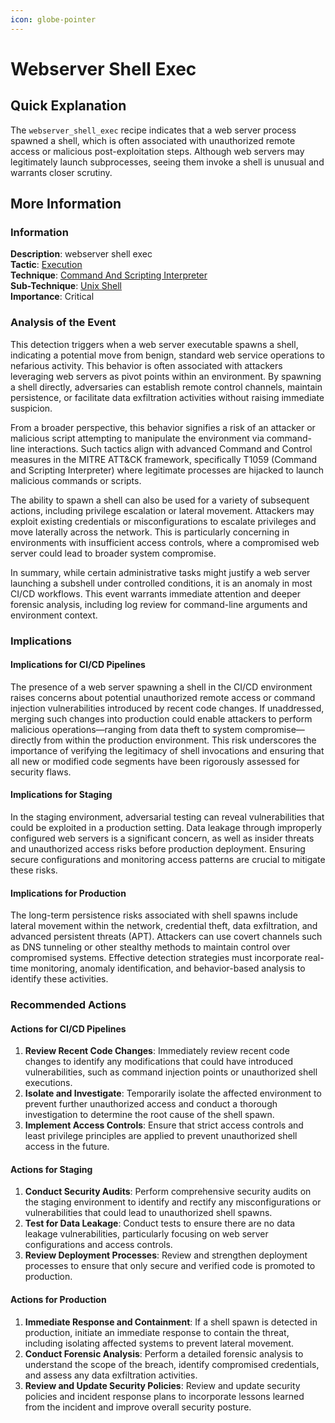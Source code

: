 ```yaml
---
icon: globe-pointer
---
```


# Webserver Shell Exec

## Quick Explanation

The `webserver_shell_exec` recipe indicates that a web server process spawned a shell, which is often associated with unauthorized remote access or malicious post-exploitation steps. Although web servers may legitimately launch subprocesses, seeing them invoke a shell is unusual and warrants closer scrutiny.

## More Information

### Information

**Description**: webserver shell exec\
**Tactic**: [Execution](https://jibril.garnet.ai/mitre/mitre/ta0002)\
**Technique**: [Command And Scripting Interpreter](https://jibril.garnet.ai/mitre/mitre/ta0002/t1059)\
**Sub-Technique**: [Unix Shell](https://jibril.garnet.ai/mitre/mitre/ta0002/t1059/t1059.004)\
**Importance**: Critical

### Analysis of the Event

This detection triggers when a web server executable spawns a shell, indicating a potential move from benign, standard web service operations to nefarious activity. This behavior is often associated with attackers leveraging web servers as pivot points within an environment. By spawning a shell directly, adversaries can establish remote control channels, maintain persistence, or facilitate data exfiltration activities without raising immediate suspicion.

From a broader perspective, this behavior signifies a risk of an attacker or malicious script attempting to manipulate the environment via command-line interactions. Such tactics align with advanced Command and Control measures in the MITRE ATT\&CK framework, specifically T1059 (Command and Scripting Interpreter) where legitimate processes are hijacked to launch malicious commands or scripts.

The ability to spawn a shell can also be used for a variety of subsequent actions, including privilege escalation or lateral movement. Attackers may exploit existing credentials or misconfigurations to escalate privileges and move laterally across the network. This is particularly concerning in environments with insufficient access controls, where a compromised web server could lead to broader system compromise.

In summary, while certain administrative tasks might justify a web server launching a subshell under controlled conditions, it is an anomaly in most CI/CD workflows. This event warrants immediate attention and deeper forensic analysis, including log review for command-line arguments and environment context.

### Implications

#### Implications for CI/CD Pipelines

The presence of a web server spawning a shell in the CI/CD environment raises concerns about potential unauthorized remote access or command injection vulnerabilities introduced by recent code changes. If unaddressed, merging such changes into production could enable attackers to perform malicious operations—ranging from data theft to system compromise—directly from within the production environment. This risk underscores the importance of verifying the legitimacy of shell invocations and ensuring that all new or modified code segments have been rigorously assessed for security flaws.

#### Implications for Staging

In the staging environment, adversarial testing can reveal vulnerabilities that could be exploited in a production setting. Data leakage through improperly configured web servers is a significant concern, as well as insider threats and unauthorized access risks before production deployment. Ensuring secure configurations and monitoring access patterns are crucial to mitigate these risks.

#### Implications for Production

The long-term persistence risks associated with shell spawns include lateral movement within the network, credential theft, data exfiltration, and advanced persistent threats (APT). Attackers can use covert channels such as DNS tunneling or other stealthy methods to maintain control over compromised systems. Effective detection strategies must incorporate real-time monitoring, anomaly identification, and behavior-based analysis to identify these activities.

### Recommended Actions

#### Actions for CI/CD Pipelines

1. **Review Recent Code Changes**: Immediately review recent code changes to identify any modifications that could have introduced vulnerabilities, such as command injection points or unauthorized shell executions.
2. **Isolate and Investigate**: Temporarily isolate the affected environment to prevent further unauthorized access and conduct a thorough investigation to determine the root cause of the shell spawn.
3. **Implement Access Controls**: Ensure that strict access controls and least privilege principles are applied to prevent unauthorized shell access in the future.

#### Actions for Staging

1. **Conduct Security Audits**: Perform comprehensive security audits on the staging environment to identify and rectify any misconfigurations or vulnerabilities that could lead to unauthorized shell spawns.
2. **Test for Data Leakage**: Conduct tests to ensure there are no data leakage vulnerabilities, particularly focusing on web server configurations and access controls.
3. **Review Deployment Processes**: Review and strengthen deployment processes to ensure that only secure and verified code is promoted to production.

#### Actions for Production

1. **Immediate Response and Containment**: If a shell spawn is detected in production, initiate an immediate response to contain the threat, including isolating affected systems to prevent lateral movement.
2. **Conduct Forensic Analysis**: Perform a detailed forensic analysis to understand the scope of the breach, identify compromised credentials, and assess any data exfiltration activities.
3. **Review and Update Security Policies**: Review and update security policies and incident response plans to incorporate lessons learned from the incident and improve overall security posture.
